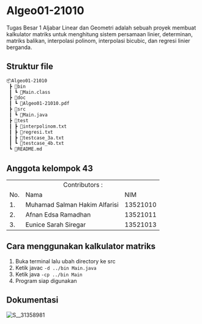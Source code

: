 # Algeo01-21010

Tugas Besar 1 Aljabar Linear dan Geometri adalah sebuah proyek membuat kalkulator matriks untuk menghitung sistem persamaan linier, determinan, matriks balikan, interpolasi polinom, interpolasi bicubic, dan regresi linier berganda.

## Struktur file
```bash
📦Algeo01-21010
 ┣ 📂bin
 ┃ ┗ 📜Main.class
 ┣ 📂doc
 ┃ ┗ 📜Algeo01-21010.pdf
 ┣ 📂src
 ┃ ┗ 📜Main.java
 ┣ 📂test
 ┃ ┣ 📜interpolinom.txt
 ┃ ┣ 📜regresi.txt
 ┃ ┣ 📜testcase_3a.txt
 ┃ ┗ 📜testcase_4b.txt
 ┗ 📜README.md
 ```

## Anggota kelompok 43
<table>
    <tr>
        <td colspan=3 align="center">Contributors :</td>
    </tr>
    <tr>
        <td>No.</td>
        <td>Nama</td>
        <td>NIM</td>
    </tr>
    <tr>
        <td>1.</td>
        <td>Muhamad Salman Hakim Alfarisi</td>
        <td>13521010</td>
    </tr>
    <tr>
        <td>2.</td>
        <td>Afnan Edsa Ramadhan</td>
        <td>13521011</td>
    </tr>
    <tr>
        <td>3.</td>
        <td>Eunice Sarah Siregar</td>
        <td>13521013</td>
    </tr>
</table>

## Cara menggunakan kalkulator matriks
1. Buka terminal lalu ubah directory ke src
2. Ketik javac `-d ../bin Main.java` <br/>
3. Ketik java `-cp ../bin Main` <br/>
4. Program siap digunakan

## Dokumentasi

![S__31358981](https://user-images.githubusercontent.com/90298168/193635013-9f4b2bfe-d8a3-41d6-b046-a9331927c560.jpg)
